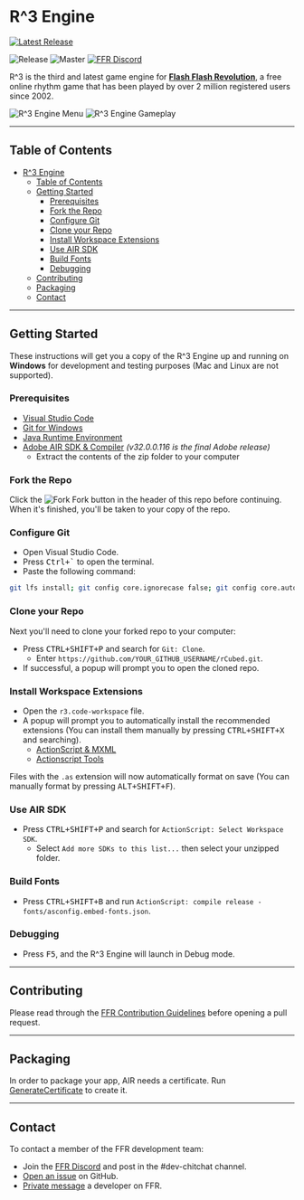 # R^3 Engine

[![Latest Release][latest-release-badge]](https://github.com/flashflashrevolution/rCubed/releases)

![Release][release-status-badge]
![Master][master-status-badge]
[![FFR Discord][discord-badge]](https://discord.gg/ffr)

R^3 is the third and latest game engine for **[Flash Flash Revolution](http://www.flashflashrevolution.com/)**, a free online rhythm game that has been played by over 2 million registered users since 2002.

![R^3 Engine Menu](https://i.imgur.com/7cdoGVt.png) ![R^3 Engine Gameplay](https://i.imgur.com/GLiKTdQ.png)

---

## Table of Contents

- [R^3 Engine](#r3-engine)
  - [Table of Contents](#table-of-contents)
  - [Getting Started](#getting-started)
    - [Prerequisites](#prerequisites)
    - [Fork the Repo](#fork-the-repo)
    - [Configure Git](#configure-git)
    - [Clone your Repo](#clone-your-repo)
    - [Install Workspace Extensions](#install-workspace-extensions)
    - [Use AIR SDK](#use-air-sdk)
    - [Build Fonts](#build-fonts)
    - [Debugging](#debugging)
  - [Contributing](#contributing)
  - [Packaging](#packaging)
  - [Contact](#contact)

---

## Getting Started

These instructions will get you a copy of the R^3 Engine up and running on **Windows** for development and testing purposes  (Mac and Linux are not supported).

### Prerequisites

- [Visual Studio Code](https://code.visualstudio.com/Download)
- [Git for Windows](https://git-scm.com/download/win)
- [Java Runtime Environment](https://java.com/en/download/)
- [Adobe AIR SDK & Compiler](https://www.adobe.com/devnet/air/air-sdk-download.html) *(v32.0.0.116 is the final Adobe release)*
  - Extract the contents of the zip folder to your computer

### Fork the Repo

Click the ![Fork][fork-icon] Fork button in the header of this repo before continuing. When it's finished, you'll be taken to your copy of the repo.

### Configure Git

- Open Visual Studio Code.
- Press <kbd>Ctrl+`</kbd> to open the terminal.
- Paste the following command:

```bash
git lfs install; git config core.ignorecase false; git config core.autocrlf false
```

### Clone your Repo

Next you'll need to clone your forked repo to your computer:

- Press <kbd>CTRL+SHIFT+P</kbd> and search for `Git: Clone`.
  - Enter `https://github.com/YOUR_GITHUB_USERNAME/rCubed.git`.
- If successful, a popup will prompt you to open the cloned repo.

### Install Workspace Extensions

- Open the `r3.code-workspace` file.
- A popup will prompt you to automatically install the recommended extensions (You can install them manually by pressing <kbd>CTRL+SHIFT+X</kbd> and searching).
  - [ActionScript & MXML](vscode:extension/bowlerhatllc.vscode-nextgenas)
  - [Actionscript Tools](vscode:extension/lonewolf.vscode-astools)

Files with the `.as` extension will now automatically format on save (You can manually format by pressing <kbd>ALT+SHIFT+F</kbd>).

### Use AIR SDK

- Press <kbd>CTRL+SHIFT+P</kbd> and search for `ActionScript: Select Workspace SDK`.
  - Select `Add more SDKs to this list...` then select your unzipped folder.

### Build Fonts

- Press <kbd>CTRL+SHIFT+B</kbd> and run `ActionScript: compile release - fonts/asconfig.embed-fonts.json`.

### Debugging

- Press <kbd>F5</kbd>, and the R^3 Engine will launch in Debug mode.

---

## Contributing

Please read through the [FFR Contribution Guidelines][CONTRIBUTING] before opening a pull request.

---

## Packaging

In order to package your app, AIR needs a certificate. Run [GenerateCertificate](certs/GenerateCertificate.ps1) to create it.

---

## Contact

To contact a member of the FFR development team:

- Join the [FFR Discord](https://discord.gg/ffr) and post in the #dev-chitchat channel.
- [Open an issue](https://github.com/flashflashrevolution/rCubed/issues/new/choose) on GitHub.
- [Private message](http://www.flashflashrevolution.com/team/)  a developer on FFR.

[//]: # (The following hidden section is for link shorteners.)

[CONTRIBUTING]: https://github.com/flashflashrevolution/.github/blob/master/CONTRIBUTING.md
[fork-icon]: https://cdnjs.cloudflare.com/ajax/libs/octicons/4.4.0/svg/repo-forked.svg
[release-status-badge]: https://github.com/flashflashrevolution/rCubed/workflows/Release/badge.svg
[master-status-badge]: https://github.com/flashflashrevolution/rCubed/workflows/Check/badge.svg
[latest-release-badge]: https://img.shields.io/github/v/release/flashflashrevolution/rcubed?label=rCubed
[discord-badge]: https://discordapp.com/api/guilds/196381154880782336/widget.png?style=shield
